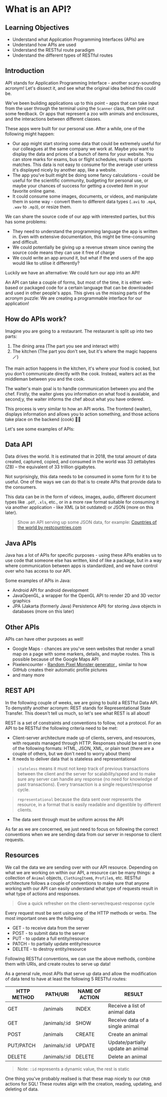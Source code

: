 # What is an API?

## Learning Objectives

* Understand what Application Programming Interfaces (APIs) are
* Understand how APIs are used
* Understand the RESTful route paradigm
* Understand the different types of RESTful routes

## Introduction

API stands for Application Programming Interface - another scary-sounding acronym! Let's dissect it, and see what the original idea behind this could be.

We've been building applications up to this point - apps that can take input from the user through the terminal using the `Scanner` class, then print out some feedback. Or apps that represent a zoo with animals and enclosures, and the interactions between different classes.

These apps were built for our personal use. After a while, one of the following might happen:

- Our app might start storing some data that could be extremely useful for our colleagues at the same company we work at. Maybe you want to display the data and prices of a bunch of items for your website. You can store marks for exams, bus or flight schedules, results of sports matches. This data is not easy to consume for the average user unless it's displayed nicely by another app, like a website.
- The app you've built might be doing some fancy calculations - could be useful for the scientific community, budgeting for personal use, or maybe your chances of success for getting a coveted item in your favorite online game.
- It could consume some images, documents, or videos, and manipulate them in some way - convert them to different data types (`.avi` to `.mp4`, `.wav` to `.mp3`), or resize them.

We can share the source code of our app with interested parties, but this has some problems:

- They need to understand the programming language the app is written in. Even with extensive documentation, this might be time-consuming and difficult.
- We could potentially be giving up a revenue stream since owning the source code means they can use it free of charge
- We could write an app around it, but what if the end users of the app would like to utilise it differently?

Luckily we have an alternative: We could turn our app into an API!

An API can take a couple of forms, but most of the time, it is either web-based or packaged code for a certain language that can be downloaded and used in other people's apps.
This gives us the missing parts of the acronym puzzle: We are creating a programmable interface for our application!

## How do APIs work?

Imagine you are going to a restaurant. The restaurant is split up into two parts:

1. The dining area (The part you see and interact with)
2. The kitchen (The part you don't see, but it's where the magic happens 🪄)

The main action happens in the kitchen, it's where your food is cooked, but you don't communicate directly with the cook. Instead, waiters act as the middleman between you and the cook.

The waiter's main goal is to handle communication between you and the chef. Firstly, the waiter gives you information on what food is available, and second;y, the waiter informs the chef about what you have ordered.

This process is very similar to how an API works. The frontend (waiter), displays information and allows you to action something, and those actions take place on the backend (cook) 👩‍🍳

Let's see some examples of APIs:

## Data API

Data drives the world. It is estimated that in 2018, the total amount of data created, captured, copied, and consumed in the world was 33 zettabytes (ZB) – the equivalent of 33 trillion gigabytes.

Not surprisingly, this data needs to be consumed in some form for it to be useful. One of the ways we can do that is to create APIs that provide data to the consumers.

This data can be in the form of videos, images, audio, different document types like `.pdf`, `.xls`, etc., or in a more raw format suitable for consuming it via another application - like XML (a bit outdated) or JSON (more on this later).

> Show an API serving up some JSON data, for example: [Countries of the world by restcountries.com](https://restcountries.com/v3.1/all)

## Java APIs

Java has a lot of APIs for specific purposes - using these APIs enables us to use code that someone else has written, kind of like a package, but in a way where communication between apps is standardized, and we have control over who has access to our API.

Some examples of APIs in Java:

- Android API for android development
- JavaOpenGL, a wrapper for the OpenGL API to render 2D and 3D vector graphics
- JPA (Jakarta (formerly Java) Persistence API) for storing Java objects in databases (more on this later)

## Other APIs

APIs can have other purposes as well!

- Google Maps - chances are you've seen websites that render a small map on a page with some markers, details, and maybe routes. This is possible because of the Google Maps API
- Pixelencounter - [Random Pixel Monster generator ](https://app.pixelencounter.com/api/basic/monsters/random), similar to how GitHub creates their automatic profile pictures
- and many more

## REST API

In the following couple of weeks, we are going to build a RESTful Data API.
To demystify another acronym: REST stands for Representational State Transfer. This doesn't tell us much, so let's see what REST is all about!

REST is a set of constraints and conventions to follow, not a protocol. For an API to be RESTful the following criteria need to be met:

- Client-server architecture made up of clients, servers, and resources, with requests managed through HTTP. Responses should be sent in one of the following formats: HTML, JSON, XML, or plain text (there are a couple of others, but we don't need to worry about them)
- It needs to deliver data that is stateless and representational

> `stateless` means it must not keep track of previous transactions between the client and the server for scalability/speed and to make sure any server can handle any response (no need for knowledge of past transactions). Every transaction is a single request/response cycle.

> `representational` because the data sent over represents the resource, in a format that is easily readable and digestible by different clients.

- The data sent through must be uniform across the API

As far as we are concerned, we just need to focus on following the correct conventions when we are sending data from our server in response to client requests.

## Resources

We call the data we are sending over with our API resource. Depending on what we are working on within our API, a resource can be many things: a collection of `Animal` objects, `ClothingItem`s, `Profile`s, etc. RESTful architecture follows a couple of conventions to make sure that anyone working with our API can easily understand what type of requests result in what type of actions and responses.

> Give a quick refresher on the client-server/request-response cycle

Every request must be sent using one of the HTTP methods or verbs. The most important ones are the following:

- GET - to receive data from the server
- POST - to submit data to the server
- PUT - to update a full entity/resource
- PATCH - to partially update entity/resource
- DELETE - to destroy entity/resource

Following RESTful conventions, we can use the above methods, combine them with URIs, and create routes to serve up data!

As a general rule, most APIs that serve up data and allow the modification of data tend to have at least the following 5 RESTful routes:

| HTTP METHOD | PATH/URI     | NAME OF ACTION | RESULT                            |
| ----------- | ------------ | -------------- | --------------------------------- |
| GET         | /animals     | INDEX          | Receive a list of animal data     |
| GET         | /animals/:id | SHOW           | Receive data of a single animal   |
| POST        | /animals     | CREATE         | Create an animal                  |
| PUT/PATCH   | /animals/:id | UPDATE         | Update/partially update an animal |
| DELETE      | /animals/:id | DELETE         | Delete an animal                  |

> Note: `:id` represents a dynamic value, the rest is static

One thing you've probably realised is that these map nicely to our `CRUD` actions for SQL! These routes align with the creation, reading, updating, and deleting of data.
